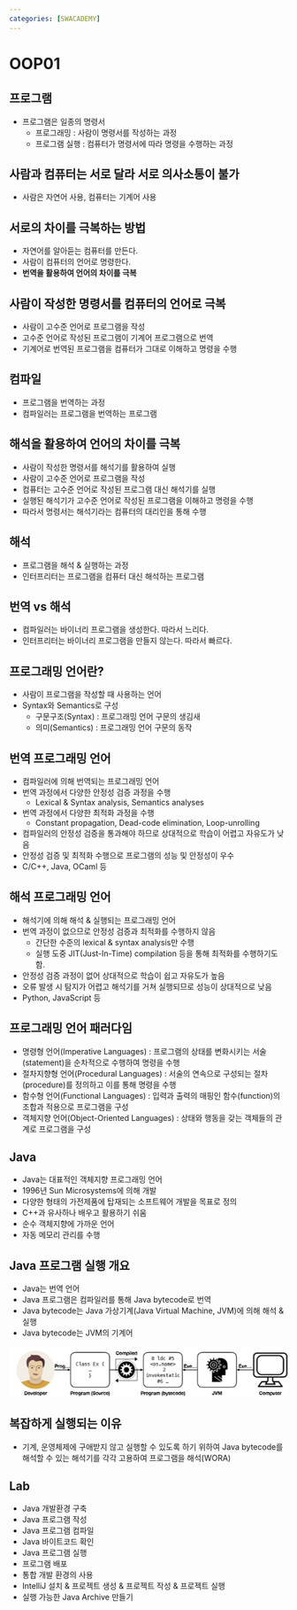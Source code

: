 ```yaml
---
categories: [SWACADEMY]
---
```


# OOP01

## 프로그램

- 프로그램은 일종의 명령서
  - 프로그래밍 : 사람이 명령서를 작성하는 과정
  - 프로그램 실행 : 컴퓨터가 명령서에 따라 명령을 수행하는 과정

## 사람과 컴퓨터는 서로 달라 서로 의사소통이 불가

- 사람은 자연어 사용, 컴퓨터는 기계어 사용

## 서로의 차이를 극복하는 방법

- 자연어를 알아듣는 컴퓨터를 만든다.
- 사람이 컴퓨터의 언어로 명령한다.
- **번역을 활용하여 언어의 차이를 극복**

## 사람이 작성한 명령서를 컴퓨터의 언어로 극복

- 사람이 고수준 언어로 프로그램을 작성
- 고수준 언어로 작성된 프로그램이 기계어 프로그램으로 번역
- 기계어로 번역된 프로그램을 컴퓨터가 그대로 이해하고 명령을 수행

## 컴파일

- 프로그램을 번역하는 과정
- 컴파일러는 프로그램을 번역하는 프로그램

## 해석을 활용하여 언어의 차이를 극복

- 사람이 작성한 명령서를 해석기를 활용하여 실행
- 사람이 고수준 언어로 프로그램을 작성
- 컴퓨터는 고수준 언어로 작성된 프로그램 대신 해석기를 실행
- 실행된 해석기가 고수준 언어로 작성된 프로그램을 이해하고 명령을 수행
- 따라서 명령서는 해석기라는 컴퓨터의 대리인을 통해 수행

## 해석

- 프로그램을 해석 & 실행하는 과정
- 인터프리터는 프로그램을 컴퓨터 대신 해석하는 프로그램

## 번역 vs 해석

- 컴파일러는 바이너리 프로그램을 생성한다. 따라서 느리다. 
- 인터프리터는 바이너리 프로그램을 만들지 않는다. 따라서 빠르다.

## 프로그래밍 언어란?

- 사람이 프로그램을 작성할 때 사용하는 언어
- Syntax와 Semantics로 구성
  - 구문구조(Syntax) : 프로그래밍 언어 구문의 생김새
  - 의미(Semantics) : 프로그래밍 언어 구문의 동작

## 번역 프로그래밍 언어

- 컴파일러에 의해 번역되는 프로그래밍 언어
- 번역 과정에서 다양한 안정성 검증 과정을 수행
  - Lexical & Syntax analysis, Semantics analyses
- 번역 과정에서 다양한 최적화 과정을 수행
  - Constant propagation, Dead-code elimination, Loop-unrolling
- 컴파일러의 안정성 검증을 통과해야 하므로 상대적으로 학습이 어렵고 자유도가 낮음
- 안정성 검증 및 최적화 수행으로 프로그램의 성능 및 안정성이 우수
- C/C++, Java, OCaml 등

## 해석 프로그래밍 언어

- 해석기에 의해 해석 & 실행되는 프로그래밍 언어
- 번역 과정이 없으므로 안정성 검증과 최적화를 수행하지 않음
  - 간단한 수준의 lexical & syntax analysis만 수행
  - 실행 도중 JIT(Just-In-Time) compilation 등을 통해 최적화를 수행하기도 함.
- 안정성 검증 과정이 없어 상대적으로 학습이 쉽고 자유도가 높음
- 오류 발생 시 탐지가 어렵고 해석기를 거쳐 실행되므로 성능이 상대적으로 낮음
- Python, JavaScript 등

## 프로그래밍 언어 패러다임

- 명령형 언어(Imperative Languages) : 프로그램의 상태를 변화시키는 서술(statement)을 순차적으로 수행하여 명령을 수행
- 절차지향형 언어(Procedural Languages) : 서술의 연속으로 구성되는 절차(procedure)를 정의하고 이를 통해 명령을 수행
- 함수형 언어(Functional Languages) : 입력과 출력의 매핑인 함수(function)의 조합과 적용으로 프로그램을 구성
- 객체지향 언어(Object-Oriented Languages) : 상태와 행동을 갖는 객체들의 관계로 프로그램을 구성

## Java

- Java는 대표적인 객체지향 프로그래밍 언어
- 1996년 Sun Microsystems에 의해 개발
- 다양한 형태의 가전제품에 탑재되는 소프트웨어 개발을 목표로 정의
- C++과 유사하나 배우고 활용하기 쉬움
- 순수 객체지향에 가까운 언어
- 자동 메모리 관리를 수행

## Java 프로그램 실행 개요

- Java는 번역 언어
- Java 프로그램은 컴파일러를 통해 Java bytecode로 번역
- Java bytecode는 Java 가상기계(Java Virtual Machine, JVM)에 의해 해석 & 실행
- Java bytecode는 JVM의 기계어

![img.png](img.png)

## 복잡하게 실행되는 이유

- 기계, 운영체제에 구애받지 않고 실행할 수 있도록 하기 위하여 Java bytecode를 해석할 수 있는 해석기를 각각 고용하여 프로그램을 해석(WORA)

## Lab

- Java 개발환경 구축
- Java 프로그램 작성
- Java 프로그램 컴파일
- Java 바이트코드 확인
- Java 프로그램 실행
- 프로그램 배포
- 통합 개발 환경의 사용
- IntelliJ 설치 & 프로젝트 생성 & 프로젝트 작성 & 프로젝트 실행
- 실행 가능한 Java Archive 만들기

